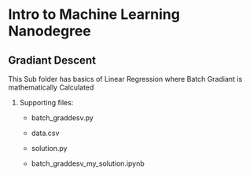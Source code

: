 # Intro to Machine Learning Nanodegree

## Gradiant Descent

This Sub folder has basics of Linear Regression where Batch Gradiant is mathematically Calculated

1. Supporting files:

    - batch_graddesv.py

    - data.csv

    - solution.py
    
    - batch_graddesv_my_solution.ipynb

